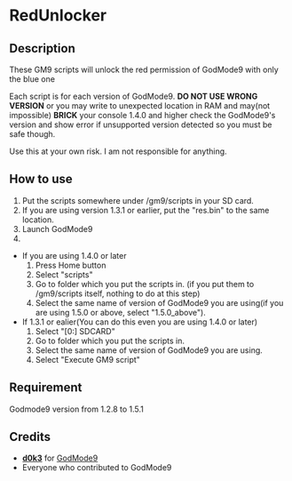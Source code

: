 # RedUnlocker
## Description
These GM9 scripts will unlock the red permission of GodMode9 with only the blue one

Each script is for each version of GodMode9. __DO NOT USE WRONG VERSION__ or you may write to unexpected location in RAM and may(not impossible) **BRICK** your console
1.4.0 and higher check the GodMode9's version and show error if unsupported version detected so you must be safe though.

Use this at your own risk. I am not responsible for anything.

## How to use
1) Put the scripts somewhere under /gm9/scripts in your SD card.
2) If you are using version 1.3.1 or earlier, put the "res.bin" to the same location.
3) Launch GodMode9
3)
- If you are using 1.4.0 or later
    1) Press Home button
    2) Select "scripts"
    3) Go to folder which you put the scripts in. (if you put them to /gm9/scripts itself, nothing to do at this step)
    4) Select the same name of version of GodMode9 you are using(if you are using 1.5.0 or above, select "1.5.0_above").
- If 1.3.1 or ealier(You can do this even you are using 1.4.0 or later)
    1) Select "[0:] SDCARD"
    2) Go to folder which you put the scripts in.
    3) Select the same name of version of GodMode9 you are using.
    4) Select "Execute GM9 script"

## Requirement
Godmode9 version from 1.2.8 to 1.5.1

## Credits
- [__d0k3__](https://github.com/d0k3) for [GodMode9](https://github.com/d0k3/GodMode9)
- Everyone who contributed to GodMode9
